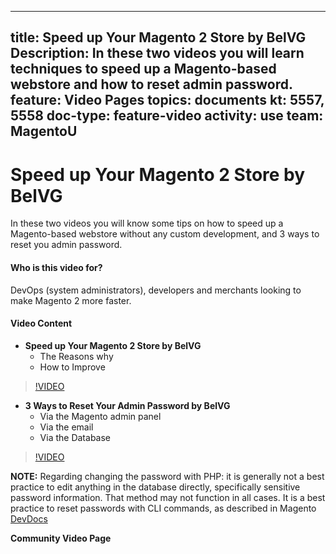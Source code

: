
---
title: Speed up Your Magento 2 Store by BelVG
Description: In these two videos you will learn techniques to speed up a Magento-based webstore and how to reset admin password.
feature: Video Pages
topics: documents
kt: 5557, 5558
doc-type: feature-video
activity: use
team: MagentoU
---
# Speed up Your Magento 2 Store by BelVG

In these two videos you will know some tips on how to speed up a Magento-based webstore without any custom development, and 3 ways to reset you admin password.

#### Who is this video for?
DevOps (system administrators), developers and merchants looking to make Magento 2 more faster.

#### Video Content
* **Speed up Your Magento 2 Store by BelVG**
  * The Reasons why
  * How to Improve
>[!VIDEO](https://video.tv.adobe.com/v/35782)
* **3 Ways to Reset Your Admin Password by BelVG**
  * Via the Magento admin panel
  * Via the email
  * Via the Database
>[!VIDEO](https://video.tv.adobe.com/v/35751)

**NOTE:** Regarding changing the password with PHP: it is generally not a best practice to edit anything in the database directly, specifically sensitive password information. That method may not function in all cases. It is a best practice to reset passwords with CLI commands, as described in Magento [DevDocs](https://devdocs.magento.com/guides/v2.3/install-gde/install/cli/install-cli-subcommands-admin.html)

**Community Video Page**